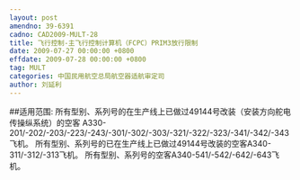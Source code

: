 ```yaml
---
layout: post
amendno: 39-6391
cadno: CAD2009-MULT-28
title: 飞行控制-主飞行控制计算机（FCPC）PRIM3放行限制
date: 2009-07-27 00:00:00 +0800
effdate: 2009-07-28 00:00:00 +0800
tag: MULT
categories: 中国民用航空总局航空器适航审定司
author: 刘延利
---
```


##适用范围:
所有型别、系列号的在生产线上已做过49144号改装（安装方向舵电传操纵系统）的空客 A330-201/-202/-203/-223/-243/-301/-302/-303/-321/-322/-323/-341/-342/-343飞机。
所有型别、系列号的已在生产线上已做过49144号改装的空客A340-311/-312/-313飞机。     所有型别、系列号的空客A340-541/-542/-642/-643飞机。

